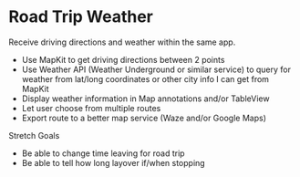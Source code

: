 # Road Trip Weather

Receive driving directions and weather within the same app.

* Use MapKit to get driving directions between 2 points
* Use Weather API (Weather Underground or similar service) to query for
weather from lat/long coordinates or other city info I can get from
MapKit
* Display weather information in Map annotations and/or TableView
* Let user choose from multiple routes
* Export route to a better map service (Waze and/or Google Maps)

Stretch Goals
* Be able to change time leaving for road trip
* Be able to tell how long layover if/when stopping
